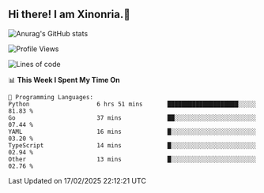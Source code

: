 ## Hi there! I am Xinonria.👋

![Anurag's GitHub stats](https://status-git-main-xinonrias-projects-f26540e3.vercel.app/api?username=xinonria&hide=stars,issues)

<!--START_SECTION:waka-->
![Profile Views](http://img.shields.io/badge/Profile%20Views-0-blue)

![Lines of code](https://img.shields.io/badge/From%20Hello%20World%20I%27ve%20Written-985.0%20thousand%20lines%20of%20code-blue)

📊 **This Week I Spent My Time On** 

```text
💬 Programming Languages: 
Python                   6 hrs 51 mins       ████████████████████░░░░░   81.83 % 
Go                       37 mins             ██░░░░░░░░░░░░░░░░░░░░░░░   07.44 % 
YAML                     16 mins             █░░░░░░░░░░░░░░░░░░░░░░░░   03.20 % 
TypeScript               14 mins             █░░░░░░░░░░░░░░░░░░░░░░░░   02.94 % 
Other                    13 mins             █░░░░░░░░░░░░░░░░░░░░░░░░   02.76 % 
```


 Last Updated on 17/02/2025 22:12:21 UTC
<!--END_SECTION:waka-->

<!--
**xinonria/xinonria** is a ✨ _special_ ✨ repository because its `README.md` (this file) appears on your GitHub profile.

Here are some ideas to get you started:

- 🔭 I’m currently working on ...
- 🌱 I’m currently learning ...
- 👯 I’m looking to collaborate on ...
- 🤔 I’m looking for help with ...
- 💬 Ask me about ...
- 📫 How to reach me: ...
- 😄 Pronouns: ...
- ⚡ Fun fact: ...
-->
